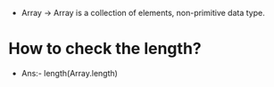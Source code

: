 * Array -> Array is a collection of elements, non-primitive data type.


# How to check the length?
* Ans:- length(Array.length)
